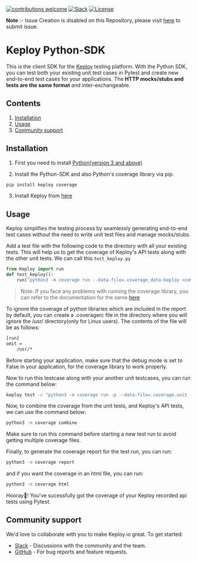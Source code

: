 [![contributions welcome](https://img.shields.io/badge/contributions-welcome-brightgreen?logo=github)](CODE_OF_CONDUCT.md)
[![Slack](.github/slack.svg)](https://join.slack.com/t/keploy/shared_invite/zt-12rfbvc01-o54cOG0X1G6eVJTuI_orSA)
[![License](.github/License-Apache_2.0-blue.svg)](https://opensource.org/licenses/Apache-2.0)

**Note** :- Issue Creation is disabled on this Repository, please visit [here](https://github.com/keploy/keploy/issues/new/choose) to submit issue.

# Keploy Python-SDK
This is the client SDK for the [Keploy](https://github.com/keploy/keploy) testing platform. With the Python SDK, you can test both your existing unit test cases in Pytest and create new end-to-end test cases for your applications.
The **HTTP mocks/stubs and tests are the same format** and inter-exchangeable.

## Contents
1. [Installation](#installation)
2. [Usage](#usage)
3. [Community support](#community-support)

## Installation
1. First you need to install [Python(version 3 and above)](https://www.python.org/downloads/)

2. Install the Python-SDK and also Python's coverage library via pip.

```bash
pip install keploy coverage
```

3. Install Keploy from [here](https://github.com/keploy/keploy?tab=readme-ov-file#-quick-installation)

## Usage
Keploy simplifies the testing process by seamlessly generating end-to-end test cases without the need to write unit test files and manage mocks/stubs.

Add a test file with the following code to the directory with all your existing tests. This will help us to get the coverage of Keploy's API tests along with the other unit tests. We can call this `test_keploy.py`

```python
from Keploy import run
def test_keploy():
    run("python3 -m coverage run --data-file=.coverage_data.keploy <command-to-run-your-application>")
```

> Note: If you face any problems with running the coverage library, you can refer to the documentation for the same [here](https://coverage.readthedocs.io/en/7.4.2/cmd.html#execution-coverage-run)

To ignore the coverage of python libraries which are included in the report by default, you can create a .coveragerc file in the directory where you will ignore the /usr/ directory(only for Linux users). The contents of the file will be as follows:

```bash
[run]
omit =
    /usr/*
```

Before starting your application, make sure that the debug mode is set to False in your application, for the coverage library to work properly.

Now to run this testcase along with your another unit testcases, you can run the command below:

```bash
keploy test -c "python3 -m coverage run -p --data-file=.coverage.unit -m pytest test_keploy.py <your-unit-test-file>" --delay 10 --coverage
```

Now, to combine the coverage from the unit tests, and Keploy's API tests, we can use the command below:

```bash
python3 -m coverage combine
```

Make sure to run this command before starting a new test run to avoid getting multiple coverage files.

Finally, to generate the coverage report for the test run, you can run:

```bash
python3 -m coverage report
```

and if you want the coverage in an html file, you can run:

```bash
python3 -m coverage html
```

Hooray🎉! You've sucessfully got the coverage of your Keploy recorded api tests using Pytest.

## Community support
We'd love to collaborate with you to make Keploy.io great. To get started:
* [Slack](https://join.slack.com/t/keploy/shared_invite/zt-12rfbvc01-o54cOG0X1G6eVJTuI_orSA) - Discussions with the community and the team.
* [GitHub](https://github.com/keploy/keploy/issues) - For bug reports and feature requests.